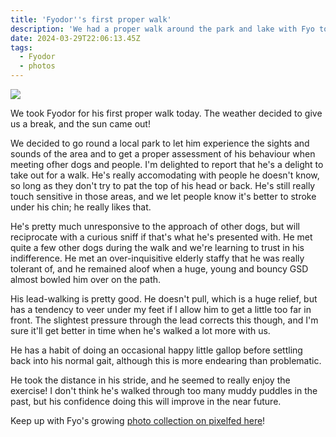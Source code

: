 ```yaml
---
title: 'Fyodor''s first proper walk'
description: 'We had a proper walk around the park and lake with Fyo today.'
date: 2024-03-29T22:06:13.45Z
tags:
  - Fyodor
  - photos
---
```

<span class="pixelcard">
  <span class="pixelitems">
    <a class="no-indicator" href="https://pix.thewalkingdeaf.social/i/web/post/679378679077907271">
      <img style="aspect-ratio: 1 / 1;" src="https://pix.thewalkingdeaf.social/storage/m/_v2/637734190710399001/062ac74bd-fb82c6/CMwgtp2UVPzX/PLgJeoRukw0SYGVrY3zAhZV8RbrUWVsnFf1Yo4eK.png"/>
    </a>
  </span>
</span>

We took Fyodor for his first proper walk today. The weather decided to give us a break, and the sun came out!

We decided to go round a local park to let him experience the sights and sounds of the area and to get a proper assessment of his behaviour when meeting ofher dogs and people. I'm delighted to report that he's a delight to take out for a walk. He's really accomodating with people he doesn't know, so long as they don't try to pat the top of his head or back. He's still really touch sensitive in those areas, and we let people know it's better to stroke under his chin; he really likes that.

He's pretty much unresponsive to the approach of other dogs, but will reciprocate with a curious sniff if that's what he's presented with. He met quite a few other dogs during the walk and we're learning to trust in his indifference. He met an over-inquisitive elderly staffy that he was really tolerant of, and he remained aloof when a huge, young and bouncy GSD almost bowled him over on the path.

His lead-walking is pretty good. He doesn't pull, which is a huge relief, but has a tendency to veer under my feet if I allow him to get a little too far in front. The slightest pressure through the lead corrects this though, and I'm sure it'll get better in time when he's walked a lot more with us. 

He has a habit of doing an occasional happy little gallop before settling back into his normal gait, although this is more endearing than problematic.

He took the distance in his stride, and he seemed to really enjoy the exercise! I don't think he's walked through too many muddy puddles in the past, but his confidence doing this will improve in the near future.

Keep up with Fyo's growing [photo collection on pixelfed here](https://pix.thewalkingdeaf.social/c/679362504973376176)!